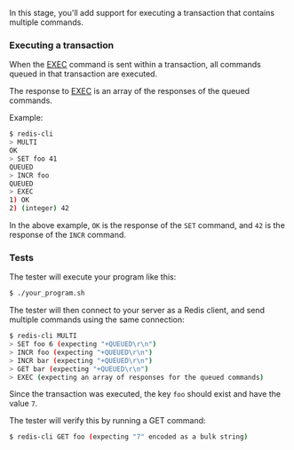 In this stage, you'll add support for executing a transaction that contains multiple commands.

### Executing a transaction

When the [EXEC](https://redis.io/docs/latest/commands/exec/) command is sent within a transaction,
all commands queued in that transaction are executed.

The response to [EXEC](https://redis.io/docs/latest/commands/exec/) is an array of the responses of the queued commands.

Example:

```bash
$ redis-cli
> MULTI
OK
> SET foo 41
QUEUED
> INCR foo
QUEUED
> EXEC
1) OK
2) (integer) 42
```

In the above example, `OK` is the response of the `SET` command, and `42` is the response of the `INCR` command.

### Tests

The tester will execute your program like this:

```bash
$ ./your_program.sh
```

The tester will then connect to your server as a Redis client, and send multiple commands using the same connection:

```bash
$ redis-cli MULTI
> SET foo 6 (expecting "+QUEUED\r\n")
> INCR foo (expecting "+QUEUED\r\n")
> INCR bar (expecting "+QUEUED\r\n")
> GET bar (expecting "+QUEUED\r\n")
> EXEC (expecting an array of responses for the queued commands)
```

Since the transaction was executed, the key `foo` should exist and have the value `7`.

The tester will verify this by running a GET command:

```bash
$ redis-cli GET foo (expecting "7" encoded as a bulk string)
```
